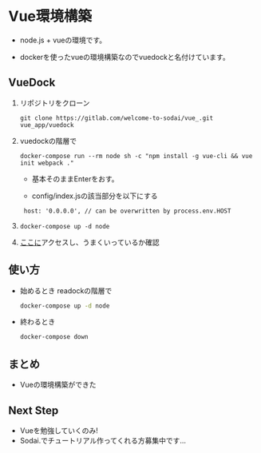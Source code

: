 # Vue環境構築

- node.js + vueの環境です。

- dockerを使ったvueの環境構築なのでvuedockと名付けています。

  

## VueDock

1. リポジトリをクローン

   ```
   git clone https://gitlab.com/welcome-to-sodai/vue_.git vue_app/vuedock
   ```

2. vuedockの階層で

   ```
   docker-compose run --rm node sh -c "npm install -g vue-cli && vue init webpack ."
   ```

   - 基本そのままEnterをおす。
   
   - config/index.jsの該当部分を以下にする
   ```
    host: '0.0.0.0', // can be overwritten by process.env.HOST
   ```

3. ```
   docker-compose up -d node
   ```

4. [ここに](http://localhost:8080)アクセスし、うまくいっているか確認


## 使い方

- 始めるとき readockの階層で
   ```bash
   docker-compose up -d node
   ```
- 終わるとき
   ```bash
   docker-compose down
   ```

## まとめ

- Vueの環境構築ができた

## Next Step

- Vueを勉強していくのみ!
- Sodai.でチュートリアル作ってくれる方募集中です...

   
